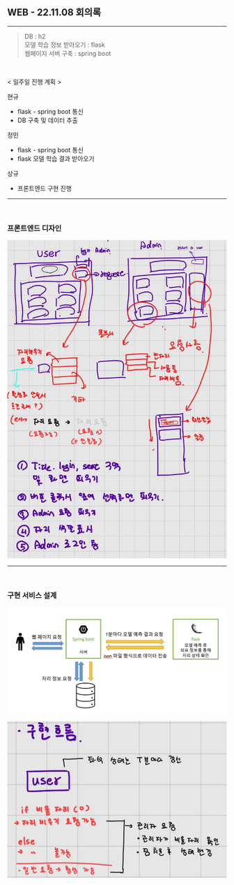 ## WEB - 22.11.08 회의록 

------------------------------- 

> DB : h2 
> <br> 모델 학습 정보 받아오기 : flask
> <br> 웹페이지 서버 구축 : spring boot

<br>

< 일주일 진행 계획 >

현규
- flask - spring boot 통신
- DB 구축 및 데이터 추출

정민
- flask - spring boot 통신
- flask 모델 학습 결과 받아오기

상규
- 프론트엔드 구현 진행



------------------------------- 
<br>

### 프론트엔드 디자인
    
![front-end](image/front-end.jpeg)
    


------------------------------- 
<br>  

### 구현 서비스 설계

![back-end](image/back-end.png)
    
![flow](image/flow.png)
